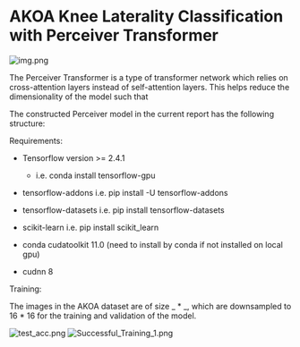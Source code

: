 # AKOA Knee Laterality Classification with Perceiver Transformer

![img.png](img.png)

The Perceiver Transformer is a type of transformer network which relies on cross-attention layers
instead of self-attention layers. This helps reduce the dimensionality of the model such that


The constructed Perceiver model in the current report has the following structure:



Requirements:
- Tensorflow version >= 2.4.1
  - i.e. conda install tensorflow-gpu
- tensorflow-addons i.e. pip install -U tensorflow-addons
- tensorflow-datasets i.e. pip install tensorflow-datasets
- scikit-learn i.e. pip install scikit_learn

- conda cudatoolkit 11.0 (need to install by conda if not installed on local gpu)
- cudnn 8

Training:

The images in the AKOA dataset are of size _ * _, which are downsampled to 16 * 16
for the training and validation of the model. 


![test_acc.png](test_acc.png)
![Successful_Training_1.png](Successful_Training_1.png)
